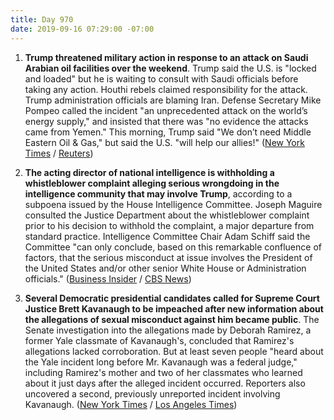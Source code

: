 ```yaml
---
title: Day 970
date: 2019-09-16 07:29:00 -07:00
---
```


1. **Trump threatened military action in response to an attack on Saudi Arabian oil facilities over the weekend**. Trump said the U.S. is "locked and loaded" but he is waiting to consult with Saudi officials before taking any action. Houthi rebels claimed responsibility for the attack. Trump administration officials are blaming Iran. Defense Secretary Mike Pompeo called the incident "an unprecedented attack on the world’s energy supply," and insisted that there was "no evidence the attacks came from Yemen." This morning, Trump said "We don’t need Middle Eastern Oil & Gas," but said the U.S. "will help our allies!" ([New York Times](https://www.nytimes.com/2019/09/15/world/middleeast/iran-us-saudi-arabia-attack.html) / [Reuters](https://www.reuters.com/article/us-saudi-aramco-trump-idUSKBN1W11B9))

2. **The acting director of national intelligence is withholding a whistleblower complaint alleging serious wrongdoing in the intelligence community that may involve Trump**, according to a subpoena issued by the House Intelligence Committee. Joseph Maguire consulted the Justice Department about the whistleblower complaint prior to his decision to withhold the complaint, a major departure from standard practice. Intelligence Committee Chair Adam Schiff said the Committee "can only conclude, based on this remarkable confluence of factors, that the serious misconduct at issue involves the President of the United States and/or other senior White House or Administration officials." ([Business Insider](https://www.businessinsider.com/house-intelligence-committee-subpoena-whistleblower-complaint-trump-2019-9) / [CBS News](https://www.cbsnews.com/news/adam-schiff-says-dni-cited-higher-authority-in-refusal-to-turn-over-whistleblower-complaint/))

3. **Several Democratic presidential candidates called for Supreme Court Justice Brett Kavanaugh to be impeached after new information about the allegations of sexual misconduct against him became public**. The Senate investigation into the allegations made by Deborah Ramirez, a former Yale classmate of Kavanaugh's, concluded that Ramirez's allegations lacked corroboration. But at least seven people "heard about the Yale incident long before Mr. Kavanaugh was a federal judge," including Ramirez's mother and two of her classmates who learned about it just days after the alleged incident occurred. Reporters also uncovered a second, previously unreported incident involving Kavanaugh. ([New York Times](https://www.nytimes.com/2019/09/15/us/brett-kavanaugh-allegations-trump-impeach.html) / [Los Angeles Times](https://www.latimes.com/politics/story/2019-09-16/fbi-investigation-brett-kavanaugh-confirmation))